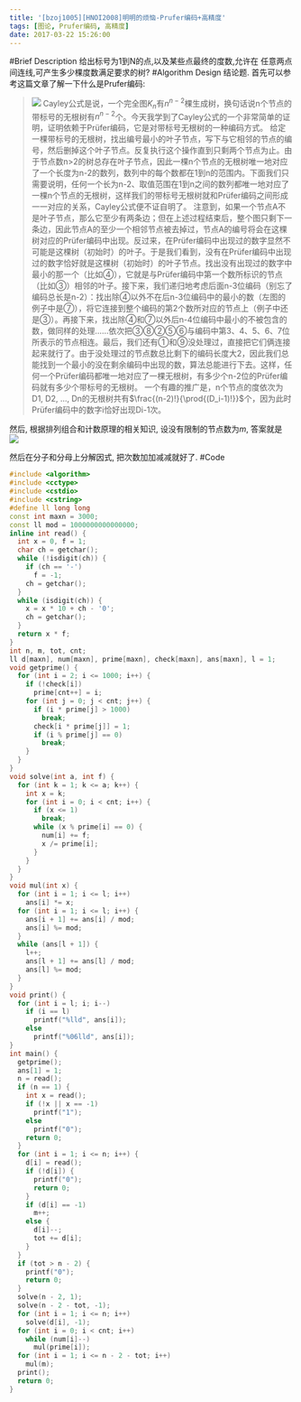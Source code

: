 ```yaml
---
title: '[bzoj1005][HNOI2008]明明的烦恼-Prufer编码+高精度'
tags: [图论, Prufer编码, 高精度]
date: 2017-03-22 15:26:00
---
```


#Brief Description
给出标号为1到N的点,以及某些点最终的度数,允许在
任意两点间连线,可产生多少棵度数满足要求的树?
#Algorithm Design
结论题.
首先可以参考这篇文章了解一下什么是Prufer编码:

>![](http://www.matrix67.com/blogimage/200808233.gif)
>Cayley公式是说，一个完全图$K_n$有$n^{n-2}$棵生成树，换句话说n个节点的带标号的无根树有$n^{n-2}$个。今天我学到了Cayley公式的一个非常简单的证明，证明依赖于Prüfer编码，它是对带标号无根树的一种编码方式。
>给定一棵带标号的无根树，找出编号最小的叶子节点，写下与它相邻的节点的编号，然后删掉这个叶子节点。反复执行这个操作直到只剩两个节点为止。由于节点数n>2的树总存在叶子节点，因此一棵n个节点的无根树唯一地对应了一个长度为n-2的数列，数列中的每个数都在1到n的范围内。下面我们只需要说明，任何一个长为n-2、取值范围在1到n之间的数列都唯一地对应了一棵n个节点的无根树，这样我们的带标号无根树就和Prüfer编码之间形成一一对应的关系，Cayley公式便不证自明了。
>注意到，如果一个节点A不是叶子节点，那么它至少有两条边；但在上述过程结束后，整个图只剩下一条边，因此节点A的至少一个相邻节点被去掉过，节点A的编号将会在这棵树对应的Prüfer编码中出现。反过来，在Prüfer编码中出现过的数字显然不可能是这棵树（初始时）的叶子。于是我们看到，没有在Prüfer编码中出现过的数字恰好就是这棵树（初始时）的叶子节点。找出没有出现过的数字中最小的那一个（比如④），它就是与Prüfer编码中第一个数所标识的节点（比如③）相邻的叶子。接下来，我们递归地考虑后面n-3位编码（别忘了编码总长是n-2）：找出除④以外不在后n-3位编码中的最小的数（左图的例子中是⑦），将它连接到整个编码的第2个数所对应的节点上（例子中还是③）。再接下来，找出除④和⑦以外后n-4位编码中最小的不被包含的数，做同样的处理……依次把③⑧②⑤⑥与编码中第3、4、5、6、7位所表示的节点相连。最后，我们还有①和⑨没处理过，直接把它们俩连接起来就行了。由于没处理过的节点数总比剩下的编码长度大2，因此我们总能找到一个最小的没在剩余编码中出现的数，算法总能进行下去。这样，任何一个Prüfer编码都唯一地对应了一棵无根树，有多少个n-2位的Prüfer编码就有多少个带标号的无根树。
>一个有趣的推广是，n个节点的度依次为D1, D2, …, Dn的无根树共有$\frac{(n-2)!}{\prod{(D_i-1)!}}$个，因为此时Prüfer编码中的数字i恰好出现Di-1次。

然后, 根据排列组合和计数原理的相关知识, 设没有限制的节点数为$m$, 答案就是
![](http://images.cnitblog.com/blog/352557/201303/10141257-456b1434ec874dcca3cf378a1ab4a1ba.gif)

然后在分子和分母上分解因式, 把次数加加减减就好了.
#Code
```c++
#include <algorithm>
#include <cctype>
#include <cstdio>
#include <cstring>
#define ll long long
const int maxn = 3000;
const ll mod = 1000000000000000;
inline int read() {
  int x = 0, f = 1;
  char ch = getchar();
  while (!isdigit(ch)) {
    if (ch == '-')
      f = -1;
    ch = getchar();
  }
  while (isdigit(ch)) {
    x = x * 10 + ch - '0';
    ch = getchar();
  }
  return x * f;
}
int n, m, tot, cnt;
ll d[maxn], num[maxn], prime[maxn], check[maxn], ans[maxn], l = 1;
void getprime() {
  for (int i = 2; i <= 1000; i++) {
    if (!check[i])
      prime[cnt++] = i;
    for (int j = 0; j < cnt; j++) {
      if (i * prime[j] > 1000)
        break;
      check[i * prime[j]] = 1;
      if (i % prime[j] == 0)
        break;
    }
  }
}
void solve(int a, int f) {
  for (int k = 1; k <= a; k++) {
    int x = k;
    for (int i = 0; i < cnt; i++) {
      if (x <= 1)
        break;
      while (x % prime[i] == 0) {
        num[i] += f;
        x /= prime[i];
      }
    }
  }
}
void mul(int x) {
  for (int i = 1; i <= l; i++)
    ans[i] *= x;
  for (int i = 1; i <= l; i++) {
    ans[i + 1] += ans[i] / mod;
    ans[i] %= mod;
  }
  while (ans[l + 1]) {
    l++;
    ans[l + 1] += ans[l] / mod;
    ans[l] %= mod;
  }
}
void print() {
  for (int i = l; i; i--)
    if (i == l)
      printf("%lld", ans[i]);
    else
      printf("%06lld", ans[i]);
}
int main() {
  getprime();
  ans[1] = 1;
  n = read();
  if (n == 1) {
    int x = read();
    if (!x || x == -1)
      printf("1");
    else
      printf("0");
    return 0;
  }
  for (int i = 1; i <= n; i++) {
    d[i] = read();
    if (!d[i]) {
      printf("0");
      return 0;
    }
    if (d[i] == -1)
      m++;
    else {
      d[i]--;
      tot += d[i];
    }
  }
  if (tot > n - 2) {
    printf("0");
    return 0;
  }
  solve(n - 2, 1);
  solve(n - 2 - tot, -1);
  for (int i = 1; i <= n; i++)
    solve(d[i], -1);
  for (int i = 0; i < cnt; i++)
    while (num[i]--)
      mul(prime[i]);
  for (int i = 1; i <= n - 2 - tot; i++)
    mul(m);
  print();
  return 0;
}
```